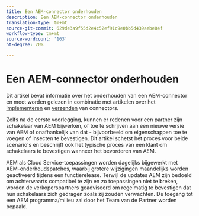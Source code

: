 ```yaml
---
title: Een AEM-connector onderhouden
description: Een AEM-connector onderhouden
translation-type: tm+mt
source-git-commit: 629de3a9f55d2e4c52ef91c9e0bb5d439aebe84f
workflow-type: tm+mt
source-wordcount: '163'
ht-degree: 20%

---
```



Een AEM-connector onderhouden
============================

Dit artikel bevat informatie over het onderhouden van een AEM-connector en moet worden gelezen in combinatie met artikelen over het [implementeren](implement.md) en [verzenden](submit.md) van connectors.

Zelfs na de eerste voorlegging, kunnen er redenen voor een partner zijn schakelaar van AEM bijwerken, of toe te schrijven aan een nieuwe versie van AEM of onafhankelijk van dat - bijvoorbeeld om eigenschappen toe te voegen of insecten te bevestigen. Dit artikel schetst het proces voor beide scenario&#39;s en beschrijft ook het typische proces van een klant om schakelaars te bevestigen wanneer het bevorderen van AEM.

AEM als Cloud Service-toepassingen worden dagelijks bijgewerkt met AEM-onderhoudspatches, waarbij grotere wijzigingen maandelijks worden geactiveerd tijdens een functierelease. Terwijl de updates AEM zijn bedoeld om achterwaarts compatibel te zijn en zo toepassingen niet te breken, worden de verkoperspartners geadviseerd om regelmatig te bevestigen dat hun schakelaars zich gedragen zoals zij zouden verwachten. De toegang tot een AEM programma/milieu zal door het Team van de Partner worden bepaald.